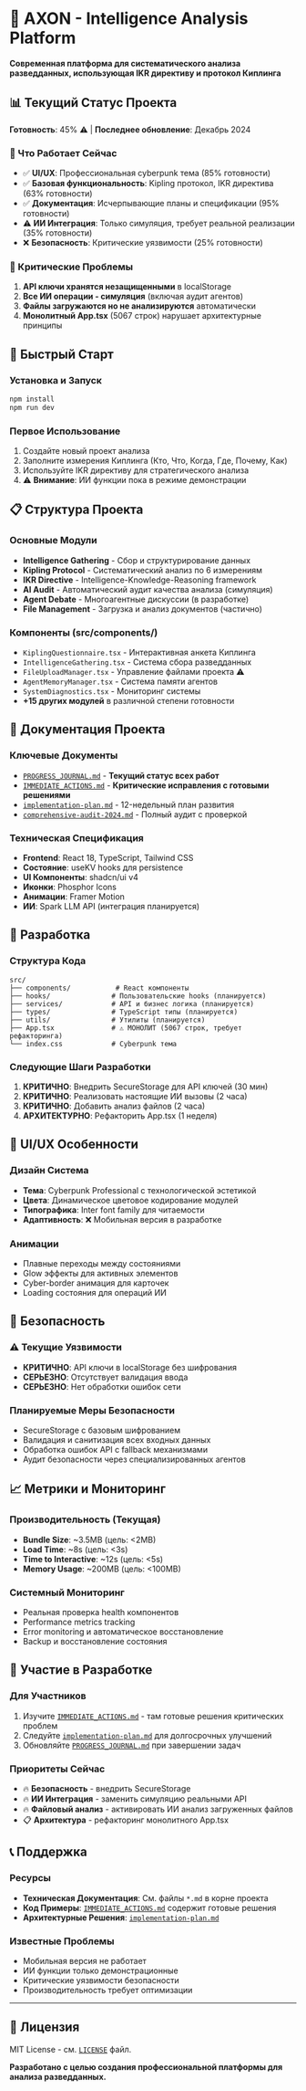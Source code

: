 # 🔬 AXON - Intelligence Analysis Platform

**Современная платформа для систематического анализа разведданных, использующая IKR директиву и протокол Киплинга**

## 📊 Текущий Статус Проекта

**Готовность**: 45% ⚠️ | **Последнее обновление**: Декабрь 2024

### 🎯 Что Работает Сейчас
- ✅ **UI/UX**: Профессиональная cyberpunk тема (85% готовности)
- ✅ **Базовая функциональность**: Kipling протокол, IKR директива (63% готовности)  
- ✅ **Документация**: Исчерпывающие планы и спецификации (95% готовности)
- ⚠️ **ИИ Интеграция**: Только симуляция, требует реальной реализации (35% готовности)
- ❌ **Безопасность**: Критические уязвимости (25% готовности)

### 🚨 Критические Проблемы
1. **API ключи хранятся незащищенными** в localStorage
2. **Все ИИ операции - симуляция** (включая аудит агентов)
3. **Файлы загружаются но не анализируются** автоматически
4. **Монолитный App.tsx** (5067 строк) нарушает архитектурные принципы

## 🚀 Быстрый Старт

### Установка и Запуск
```bash
npm install
npm run dev
```

### Первое Использование
1. Создайте новый проект анализа
2. Заполните измерения Киплинга (Кто, Что, Когда, Где, Почему, Как)  
3. Используйте IKR директиву для стратегического анализа
4. ⚠️ **Внимание**: ИИ функции пока в режиме демонстрации

## 📋 Структура Проекта

### Основные Модули
- **Intelligence Gathering** - Сбор и структурирование данных
- **Kipling Protocol** - Систематический анализ по 6 измерениям
- **IKR Directive** - Intelligence-Knowledge-Reasoning framework
- **AI Audit** - Автоматический аудит качества анализа (симуляция)
- **Agent Debate** - Многоагентные дискуссии (в разработке)
- **File Management** - Загрузка и анализ документов (частично)

### Компоненты (src/components/)
- `KiplingQuestionnaire.tsx` - Интерактивная анкета Киплинга
- `IntelligenceGathering.tsx` - Система сбора разведданных
- `FileUploadManager.tsx` - Управление файлами проекта ⚠️
- `AgentMemoryManager.tsx` - Система памяти агентов
- `SystemDiagnostics.tsx` - Мониторинг системы
- **+15 других модулей** в различной степени готовности

## 📖 Документация Проекта

### Ключевые Документы
- [`PROGRESS_JOURNAL.md`](./PROGRESS_JOURNAL.md) - **Текущий статус всех работ**
- [`IMMEDIATE_ACTIONS.md`](./IMMEDIATE_ACTIONS.md) - **Критические исправления с готовыми решениями**
- [`implementation-plan.md`](./implementation-plan.md) - 12-недельный план развития
- [`comprehensive-audit-2024.md`](./comprehensive-audit-2024.md) - Полный аудит с проверкой

### Техническая Спецификация
- **Frontend**: React 18, TypeScript, Tailwind CSS
- **Состояние**: useKV hooks для persistence  
- **UI Компоненты**: shadcn/ui v4
- **Иконки**: Phosphor Icons
- **Анимации**: Framer Motion
- **ИИ**: Spark LLM API (интеграция планируется)

## 🔧 Разработка

### Структура Кода
```
src/
├── components/           # React компоненты
├── hooks/               # Пользовательские hooks (планируется)
├── services/            # API и бизнес логика (планируется)
├── types/               # TypeScript типы (планируется) 
├── utils/               # Утилиты (планируется)
├── App.tsx              # ⚠️ МОНОЛИТ (5067 строк, требует рефакторинга)
└── index.css            # Cyberpunk тема
```

### Следующие Шаги Разработки
1. **КРИТИЧНО**: Внедрить SecureStorage для API ключей (30 мин)
2. **КРИТИЧНО**: Реализовать настоящие ИИ вызовы (2 часа)
3. **КРИТИЧНО**: Добавить анализ файлов (2 часа)
4. **АРХИТЕКТУРНО**: Рефакторить App.tsx (1 неделя)

## 🎨 UI/UX Особенности

### Дизайн Система
- **Тема**: Cyberpunk Professional с технологической эстетикой
- **Цвета**: Динамическое цветовое кодирование модулей
- **Типографика**: Inter font family для читаемости
- **Адаптивность**: ❌ Мобильная версия в разработке

### Анимации
- Плавные переходы между состояниями
- Glow эффекты для активных элементов  
- Cyber-border анимация для карточек
- Loading состояния для операций ИИ

## 🔐 Безопасность

### ⚠️ Текущие Уязвимости
- **КРИТИЧНО**: API ключи в localStorage без шифрования
- **СЕРЬЕЗНО**: Отсутствует валидация ввода
- **СЕРЬЕЗНО**: Нет обработки ошибок сети

### Планируемые Меры Безопасности  
- SecureStorage с базовым шифрованием
- Валидация и санитизация всех входных данных
- Обработка ошибок API с fallback механизмами
- Аудит безопасности через специализированных агентов

## 📈 Метрики и Мониторинг

### Производительность (Текущая)
- **Bundle Size**: ~3.5MB (цель: <2MB)
- **Load Time**: ~8s (цель: <3s)  
- **Time to Interactive**: ~12s (цель: <5s)
- **Memory Usage**: ~200MB (цель: <100MB)

### Системный Мониторинг
- Реальная проверка health компонентов
- Performance metrics tracking
- Error monitoring и автоматическое восстановление
- Backup и восстановление состояния

## 🤝 Участие в Разработке

### Для Участников
1. Изучите [`IMMEDIATE_ACTIONS.md`](./IMMEDIATE_ACTIONS.md) - там готовые решения критических проблем
2. Следуйте [`implementation-plan.md`](./implementation-plan.md) для долгосрочных улучшений
3. Обновляйте [`PROGRESS_JOURNAL.md`](./PROGRESS_JOURNAL.md) при завершении задач

### Приоритеты Сейчас
- 🔥 **Безопасность** - внедрить SecureStorage
- 🔥 **ИИ Интеграция** - заменить симуляцию реальными API
- 🔥 **Файловый анализ** - активировать ИИ анализ загруженных файлов
- 📋 **Архитектура** - рефакторинг монолитного App.tsx

## 📞 Поддержка

### Ресурсы
- **Техническая Документация**: См. файлы `*.md` в корне проекта
- **Код Примеры**: [`IMMEDIATE_ACTIONS.md`](./IMMEDIATE_ACTIONS.md) содержит готовые решения
- **Архитектурные Решения**: [`implementation-plan.md`](./implementation-plan.md)

### Известные Проблемы
- Мобильная версия не работает
- ИИ функции только демонстрационные
- Критические уязвимости безопасности
- Производительность требует оптимизации

---

## 📄 Лицензия

MIT License - см. [`LICENSE`](./LICENSE) файл.

**Разработано с целью создания профессиональной платформы для анализа разведданных.**